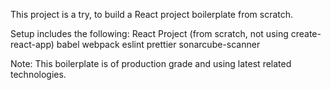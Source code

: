 This project is a try, to build a React project boilerplate from scratch.

Setup includes the following:
React Project (from scratch, not using create-react-app)
babel
webpack
eslint
prettier
sonarcube-scanner

Note: This boilerplate is of production grade and using latest related technologies.
